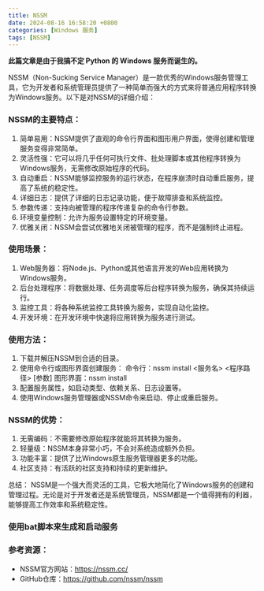 ```yaml
---
title: NSSM
date: 2024-08-16 16:58:20 +0800
categories: [Windows 服务]
tags: [NSSM]
---
```



**此篇文章是由于我搞不定 Python 的 Windows 服务而诞生的。**

NSSM（Non-Sucking Service Manager）是一款优秀的Windows服务管理工具，它为开发者和系统管理员提供了一种简单而强大的方式来将普通应用程序转换为Windows服务。以下是对NSSM的详细介绍：

### NSSM的主要特点：

1. 简单易用：NSSM提供了直观的命令行界面和图形用户界面，使得创建和管理服务变得非常简单。
2. 灵活性强：它可以将几乎任何可执行文件、批处理脚本或其他程序转换为Windows服务，无需修改原始程序的代码。
3. 自动重启：NSSM能够监控服务的运行状态，在程序崩溃时自动重启服务，提高了系统的稳定性。
4. 详细日志：提供了详细的日志记录功能，便于故障排查和系统监控。
5. 参数传递：支持向被管理的程序传递复杂的命令行参数。
6. 环境变量控制：允许为服务设置特定的环境变量。
7. 优雅关闭：NSSM会尝试优雅地关闭被管理的程序，而不是强制终止进程。

### 使用场景：

1. Web服务器：将Node.js、Python或其他语言开发的Web应用转换为Windows服务。
2. 后台处理程序：将数据处理、任务调度等后台程序转换为服务，确保其持续运行。
3. 监控工具：将各种系统监控工具转换为服务，实现自动化监控。
4. 开发环境：在开发环境中快速将应用转换为服务进行测试。

### 使用方法：

1. 下载并解压NSSM到合适的目录。
2. 使用命令行或图形界面创建服务： 命令行：nssm install <服务名> <程序路径> [参数] 图形界面：nssm install
3. 配置服务属性，如启动类型、依赖关系、日志设置等。
4. 使用Windows服务管理器或NSSM命令来启动、停止或重启服务。

### NSSM的优势：

1. 无需编码：不需要修改原始程序就能将其转换为服务。
2. 轻量级：NSSM本身非常小巧，不会对系统造成额外负担。
3. 功能丰富：提供了比Windows原生服务管理器更多的功能。
4. 社区支持：有活跃的社区支持和持续的更新维护。

总结： NSSM是一个强大而灵活的工具，它极大地简化了Windows服务的创建和管理过程。无论是对于开发者还是系统管理员，NSSM都是一个值得拥有的利器，能够提高工作效率和系统稳定性。

### 使用bat脚本来生成和启动服务





### 参考资源：

- NSSM官方网站：https://nssm.cc/
- GitHub仓库：https://github.com/nssm/nssm